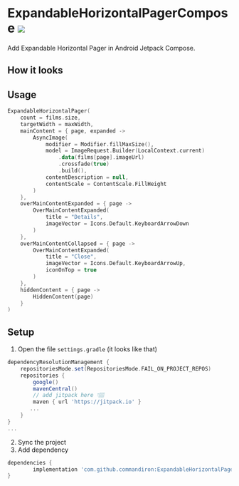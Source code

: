 # ExpandableHorizontalPagerCompose  [![](https://jitpack.io/v/commandiron/ExpandableHorizontalPagerCompose.svg)](https://jitpack.io/#commandiron/ExpandableHorizontalPagerCompose)

Add Expandable Horizontal Pager in Android Jetpack Compose.

## How it looks

## Usage

```kotlin
ExpandableHorizontalPager(
    count = films.size,
    targetWidth = maxWidth,
    mainContent = { page, expanded ->
        AsyncImage(
            modifier = Modifier.fillMaxSize(),
            model = ImageRequest.Builder(LocalContext.current)
                .data(films[page].imageUrl)
                .crossfade(true)
                .build(),
            contentDescription = null,
            contentScale = ContentScale.FillHeight
        )
    },
    overMainContentExpanded = { page ->
        OverMainContentExpanded(
            title = "Details",
            imageVector = Icons.Default.KeyboardArrowDown
        )
    },
    overMainContentCollapsed = { page ->
        OverMainContentExpanded(
            title = "Close",
            imageVector = Icons.Default.KeyboardArrowUp,
            iconOnTop = true
        )
    },
    hiddenContent = { page ->
        HiddenContent(page)
    }
)
```


## Setup
1. Open the file `settings.gradle` (it looks like that)
```groovy
dependencyResolutionManagement {
    repositoriesMode.set(RepositoriesMode.FAIL_ON_PROJECT_REPOS)
    repositories {
        google()
        mavenCentral()
        // add jitpack here 👇🏽
        maven { url 'https://jitpack.io' }
       ...
    }
} 
...
```
2. Sync the project
3. Add dependency
```groovy
dependencies {
        implementation 'com.github.commandiron:ExpandableHorizontalPagerCompose:1.0.0'
}
```
